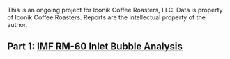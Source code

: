 This is an ongoing project for Iconik Coffee Roasters, LLC. Data is property of Iconik Coffee Roasters. Reports are the intellectual property of the author.

## Part 1: [IMF RM-60 Inlet Bubble Analysis](https://github.com/ryanloveriner/imf_first_crack_search/tree/inlet_bubble_analysis)
